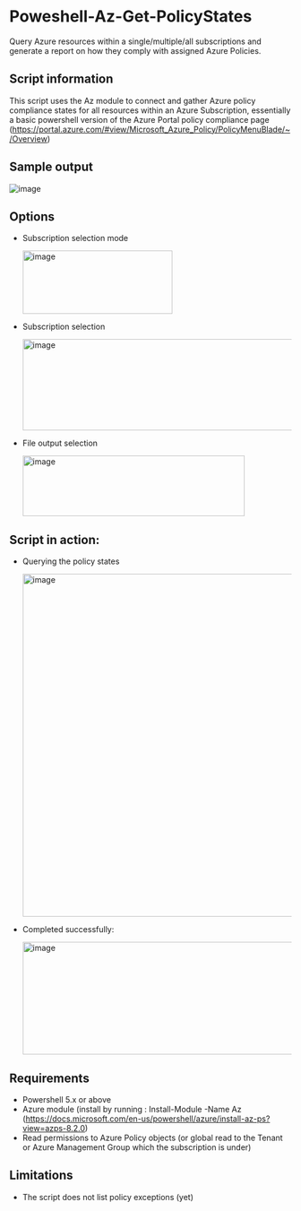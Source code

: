 # Poweshell-Az-Get-PolicyStates
Query Azure resources within a single/multiple/all subscriptions and generate a report on how they comply with assigned Azure Policies.


## Script information
This script uses the Az module to connect and gather Azure policy compliance states for all resources within an Azure Subscription, essentially a basic powershell version of the Azure Portal policy compliance page (https://portal.azure.com/#view/Microsoft_Azure_Policy/PolicyMenuBlade/~/Overview)

## Sample output
![image](https://user-images.githubusercontent.com/67024372/183928207-ced52591-14ea-4f2b-bc71-e45db69fc53d.png)


## Options
- Subscription selection mode
  
  <img width="267" height="113" alt="image" src="https://github.com/user-attachments/assets/9a465109-7032-4b90-84ce-da1c19f3ea37" />
  
- Subscription selection
  
  <img width="742" height="163" alt="image" src="https://github.com/user-attachments/assets/35425695-88c2-49ab-afe9-0a0679bd4808" />
  
- File output selection
  
  <img width="396" height="108" alt="image" src="https://github.com/user-attachments/assets/afb6ea6c-da51-4e0b-9227-19c5072b5d33" />

## Script in action:
- Querying the policy states
  
  <img width="1116" height="612" alt="image" src="https://github.com/user-attachments/assets/6fa0e1de-1f49-4aad-abb1-dc7fb2932260" />
  
- Completed successfully:
  
  <img width="883" height="201" alt="image" src="https://github.com/user-attachments/assets/2dae36b6-b726-4465-8cea-595925cd7beb" />
  



## Requirements
- Powershell 5.x or above
- Azure module (install by running : Install-Module -Name Az  (https://docs.microsoft.com/en-us/powershell/azure/install-az-ps?view=azps-8.2.0)
- Read permissions to Azure Policy objects (or global read to the Tenant or Azure Management Group which the subscription is under)

## Limitations
- The script does not list policy exceptions (yet)

